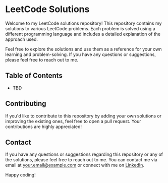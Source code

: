 # LeetCode Solutions

Welcome to my LeetCode solutions repository! This repository contains my solutions to various LeetCode problems. Each problem is solved using a different programming language and includes a detailed explanation of the approach used.

Feel free to explore the solutions and use them as a reference for your own learning and problem-solving. If you have any questions or suggestions, please feel free to reach out to me.

## Table of Contents

- TBD

## Contributing

If you'd like to contribute to this repository by adding your own solutions or improving the existing ones, feel free to open a pull request. Your contributions are highly appreciated!

## Contact

If you have any questions or suggestions regarding this repository or any of the solutions, please feel free to reach out to me. You can contact me via email at [your.email@example.com](mailto:your.email@example.com) or connect with me on [LinkedIn](https://www.linkedin.com/in/yourprofile).

Happy coding!
